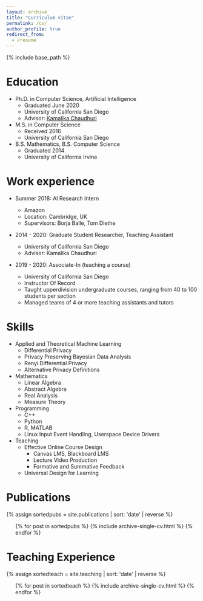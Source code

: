 ```yaml
---
layout: archive
title: "Curriculum vitae"
permalink: /cv/
author_profile: true
redirect_from:
  - /resume
---
```


{% include base_path %}

Education
======
- Ph.D. in Computer Science, Artificial Intelligence
    - Graduated June 2020
    - University of California San Diego
    - Advisor: [Kamalika Chaudhuri](http://cseweb.ucsd.edu/~kamalika/)
- M.S. in Computer Science
    - Received 2016
    - University of California San Diego
- B.S. Mathematics, B.S. Computer Science
    - Graduated 2014
    - University of California Irvine

Work experience
======
* Summer 2018: AI Research Intern
  * Amazon
  * Location: Cambridge, UK
  * Supervisors: Borja Balle, Tom Diethe

* 2014 - 2020: Graduate Student Researcher, Teaching Assistant
  * University of California San Diego
  * Advisor: Kamalika Chaudhuri

* 2019 - 2020: Associate-In (teaching a course)
  * University of California San Diego
  * Instructor Of Record
  * Taught upperdivision undergraduate courses, ranging from 40 to 100 students per section
  * Managed teams of 4 or more teaching assistants and tutors

Skills
======
* Applied and Theoretical Machine Learning
  * Differential Privacy
  * Privacy Preserving Bayesian Data Analysis
  * Renyi Differential Privacy
  * Alternative Privacy Definitions
* Mathematics
  * Linear Algebra
  * Abstract Algebra
  * Real Analysis
  * Measure Theory
* Programming
  * C++
  * Python
  * R, MATLAB
  * Linux Input Event Handling, Userspace Device Drivers
* Teaching
  * Effective Online Course Design
    * Canvas LMS, Blackboard LMS
    * Lecture Video Production
    * Formative and Summative Feedback
  * Universal Design for Learning

Publications
======
{% assign sortedpubs = site.publications | sort: 'date' | reverse %} 
  <ul>{% for post in sortedpubs %}
    {% include archive-single-cv.html %}
  {% endfor %}</ul>
  
Teaching Experience
======
{% assign sortedteach = site.teaching | sort: 'date' | reverse %} 
  <ul>{% for post in sortedteach %}
    {% include archive-single-cv.html %}
  {% endfor %}</ul>
  
  
